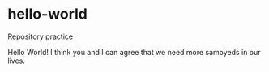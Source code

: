 # hello-world
Repository practice

Hello World!
I think you and I can agree that we need more samoyeds in our lives.